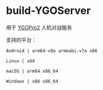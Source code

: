 # build-YGOServer
用于 [YGOPro2](https://github.com/Unicorn369/YGOPro2) 人机对战服务

支持的平台：

`Android |
arm64-v8a
armeabi-v7a
x86
`

`Linux |
x64
`

`macOS |
arm64
x86_64
`

`Windows |
x86
x86_64
` 
